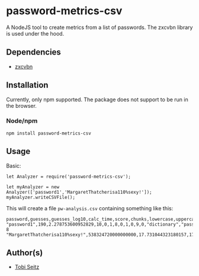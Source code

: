 # password-metrics-csv #
A NodeJS tool to create metrics from a list of passwords. The zxcvbn library is used under the hood. 


## Dependencies
- [zxcvbn](https://github.com/dropbox/zxcvbn) 

## Installation

Currently, only npm supported. The package does not support to be run in the browser.

### Node/npm

`npm install password-metrics-csv`

## Usage

Basic:
```ecmascript 6 
let Analyzer = require('password-metrics-csv');

let myAnalyzer = new Analyzer(['password1','MargaretThatcherisa110%sexy!']);
myAnalyzer.writeCSVFile();
```
This will create a file `pw-analysis.csv` containing something like this:
```
password,guesses,guesses_log10,calc_time,score,chunks,lowercase,uppercase,digits,symbols,length,substitutions,sequence_0_pattern,sequence_0_dictionary_name,sequence_0_reversed,sequence_0_l33t,sequence_0_uppercase_variations,sequence_0_l33t_variations,sequence_0_guesses,sequence_0_guesses_log10,sequence_0_chunkLength,sequence_0_subtitutions,crack_times_seconds_online_throttling_100_per_hour,crack_times_seconds_online_no_throttling_10_per_second,crack_times_seconds_offline_slow_hashing_1e4_per_second,crack_times_seconds_offline_fast_hashing_1e10_per_second
"password1",190,2.278753600952829,10,0,1,8,0,1,0,9,0,"dictionary","passwords","false","false",1,1,189,2.276461804173244,9,0,6840,19,0.019,1.9e-8
"MargaretThatcherisa110%sexy!",538324720000000000,17.731044323180157,17,4,5,21,2,3,2,28,0,"dictionary","female_names","false","false",2,1,50,1.6989700043360185,8,0,19379689920000000000,53832472000000000,53832472000000,53832472
```


## Author(s) ##

- [Tobi Seitz](https://www.tobi-seitz.com)


